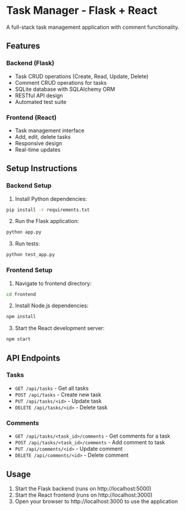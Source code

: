 # Task Manager - Flask + React

A full-stack task management application with comment functionality.

## Features

### Backend (Flask)
- Task CRUD operations (Create, Read, Update, Delete)
- Comment CRUD operations for tasks
- SQLite database with SQLAlchemy ORM
- RESTful API design
- Automated test suite

### Frontend (React)
- Task management interface
- Add, edit, delete tasks
- Responsive design
- Real-time updates

## Setup Instructions

### Backend Setup
1. Install Python dependencies:
```bash
pip install -r requirements.txt
```

2. Run the Flask application:
```bash
python app.py
```

3. Run tests:
```bash
python test_app.py
```

### Frontend Setup
1. Navigate to frontend directory:
```bash
cd frontend
```

2. Install Node.js dependencies:
```bash
npm install
```

3. Start the React development server:
```bash
npm start
```

## API Endpoints

### Tasks
- `GET /api/tasks` - Get all tasks
- `POST /api/tasks` - Create new task
- `PUT /api/tasks/<id>` - Update task
- `DELETE /api/tasks/<id>` - Delete task

### Comments
- `GET /api/tasks/<task_id>/comments` - Get comments for a task
- `POST /api/tasks/<task_id>/comments` - Add comment to task
- `PUT /api/comments/<id>` - Update comment
- `DELETE /api/comments/<id>` - Delete comment

## Usage
1. Start the Flask backend (runs on http://localhost:5000)
2. Start the React frontend (runs on http://localhost:3000)
3. Open your browser to http://localhost:3000 to use the application